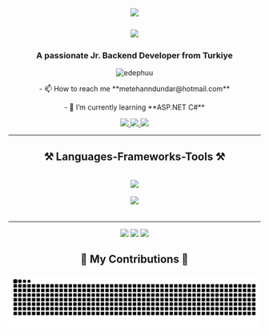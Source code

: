 <h1 align="center">
    <img src="https://readme-typing-svg.herokuapp.com/?font=Righteous&size=35&center=true&vCenter=true&width=500&height=70&duration=4000&lines=Hi+There!+👋;+I'm+Metehan+Dundar!;" />
</h1>
<div id="header" align="center">
  <img src="https://y.yarn.co/04fa23b4-5567-47da-b30b-8ac529d45d19_text.gif" width="350"/>
</div>
<h3 align="center">A passionate Jr. Backend Developer from Turkiye</h3>

<div align="center">
 <img src="https://komarev.com/ghpvc/?username=edephuu&label=Profile%20views&color=0e75b6&style=flat" alt="edephuu" /> </p>
</div>

<div align="center">
- 📫 How to reach me **metehanndundar@hotmail.com**
<p>
    
</p>
- 🌱 I’m currently learning **ASP.NET C#**
</div>
<p>
    
</p>
<div align="center"> 
  <a href="mailto:metehanndundar@hotmail.com">
    <img src="https://img.shields.io/badge/Gmail-333333?style=for-the-badge&logo=gmail&logoColor=red" />
  </a>
  <a href="https://www.linkedin.com/in/metehan-dündar-882974226/" target="_blank">
    <img src="https://img.shields.io/badge/LinkedIn-0077B5?style=for-the-badge&logo=linkedin&logoColor=white" target="_blank" />
  </a>
  <a href="https://github.com/EdepHuu" target="_blank">
     <img src="https://img.shields.io/badge/Portfolio-FF5722?style=for-the-badge&logo=todoist&logoColor=white" target="_blank" /> <!-- sqlite, safari, google-chrome are other good icon options -->
  </a>
</div>
 <hr/>

<h2 align="center">⚒️ Languages-Frameworks-Tools ⚒️</h2>
<br/>
<div align="center">
<img allign="center" src="https://skillicons.dev/icons?i=dotnet,cs,cpp,c,html,css,bootstrap" />
    <p></p>
<img allign="center" src="https://skillicons.dev/icons?i=java,python,javascript,firebase,mysql,postgres" /><br>
</div>

<br/>
<hr/>

<p>
  
</p>

<p align="center">
  <img height="170em" src="https://github-readme-stats.vercel.app/api?username=edephuu&show_icons=true&hide_border=true&theme=tokyonight&count_private=true"/>
  <img height="170em" src="https://github-readme-stats.vercel.app/api/top-langs/?username=edephuu&theme=tokyonight&hide_border=true&layout=compact"/>
  <img height="170em" src="https://github-readme-streak-stats.herokuapp.com/?user=edephuu&include_all_commits=true&hide_border=true&theme=tokyonight"/>
</p>

<div align="center">
  <h2>🐍 My Contributions 🐍</h2>
  <img alt="snake eating my contributions" src="https://raw.githubusercontent.com/EdepHuu/EdepHuu/output/github-contribution-grid-snake-dark.svg" />
</div>

